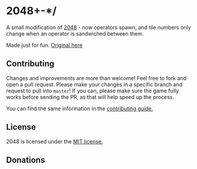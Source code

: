 # 2048+-*/
A small modification of [2048](https://github.com/gabrielecirulli/2048) - now operators spawn, and tile numbers only change when an operator is sandwiched between them.

Made just for fun. [Original here](http://frankh.github.io/2048/)

## Contributing
Changes and improvements are more than welcome! Feel free to fork and open a pull request. Please make your changes in a specific branch and request to pull into `master`! If you can, please make sure the game fully works before sending the PR, as that will help speed up the process.

You can find the same information in the [contributing guide.](https://github.com/frankh/2048/blob/master/CONTRIBUTING.md)

## License
2048 is licensed under the [MIT license.](https://github.com/frankh/2048/blob/master/LICENSE.txt)

## Donations


